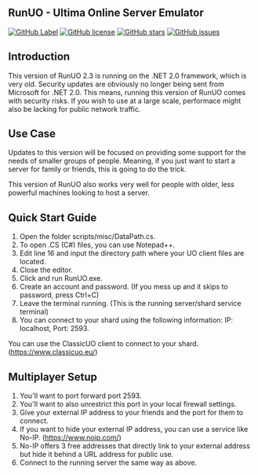 ## RunUO - Ultima Online Server Emulator
[![GitHub Label](https://img.shields.io/badge/RunUO-2.3-blue)](https://img.shields.io/badge/RunUO-2.3-blue)
[![GitHub license](https://img.shields.io/github/license/bohica89/RunUO-2.3?color=blue)](https://github.com/bohica89/RunUO-2.3/blob/main/License)
[![GitHub stars](https://img.shields.io/github/stars/bohica89/RunUO-2.3?logo=github&style=flat)](https://github.com/bohica89/RunUO-2.3/stargazers)
[![GitHub issues](https://img.shields.io/github/issues/bohica89/RunUO-2.3?logo=github)](https://github.com/bohica89/RunUO-2.3/issues)

## Introduction

This version of RunUO 2.3 is running on the .NET 2.0 framework, which is very old.
Security updates are obviously no longer being sent from Microsoft for .NET 2.0.
This means, running this version of RunUO comes with security risks. 
If you wish to use at a large scale, performace might also be lacking for public network traffic.

## Use Case

Updates to this version will be focused on providing some support for the needs of smaller groups of people.
Meaning, if you just want to start a server for family or friends, this is going to do the trick.

This version of RunUO also works very well for people with older, less powerful machines looking to host a server.

## Quick Start Guide

1. Open the folder scripts/misc/DataPath.cs.
2. To open .CS (C#) files, you can use Notepad++.
3. Edit line 16 and input the directory path where your UO client files are located.
4. Close the editor.
5. Click and run RunUO.exe.
6. Create an account and password. (If you mess up and it skips to password, press Ctrl+C)
7. Leave the terminal running. (This is the running server/shard service terminal)
8. You can connect to your shard using the following information: IP: localhost, Port: 2593.

You can use the ClassicUO client to connect to your shard. (https://www.classicuo.eu/)

## Multiplayer Setup

1. You'll want to port forward port 2593.
2. You'll want to also unrestrict this port in your local firewall settings.
3. Give your external IP address to your friends and the port for them to connect.
4. If you want to hide your external IP address, you can use a service like No-IP. (https://www.noip.com/)
5. No-IP offers 3 free addresses that directly link to your external address but hide it behind a URL address for public use.
6. Connect to the running server the same way as above.
